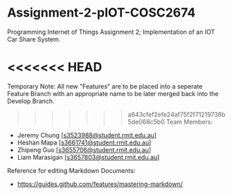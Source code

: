 # Assignment-2-pIOT-COSC2674


Programming Internet of Things Assignment 2; Implementation of an IOT Car Share System.

<<<<<<< HEAD
=======
Temporary Note: All new "Features" are to be placed into a seperate Feature Branch with an appropriate name to be later merged back into the Develop Branch.

>>>>>>> a643cfef2efe24af75f2f71219738b5de068c5b0
Team Members:

- Jeremy Chung [s3523988@student.rmit.edu.au]
- Heshan Mapa [s3661741@student.rmit.edu.au]
- Zhipeng Guo [s3655706@student.rmit.edu.au]
- Liam Marasigan [s3657803@student.rmit.edu.au]

Reference for editing Markdown Documents:
* https://guides.github.com/features/mastering-markdown/



